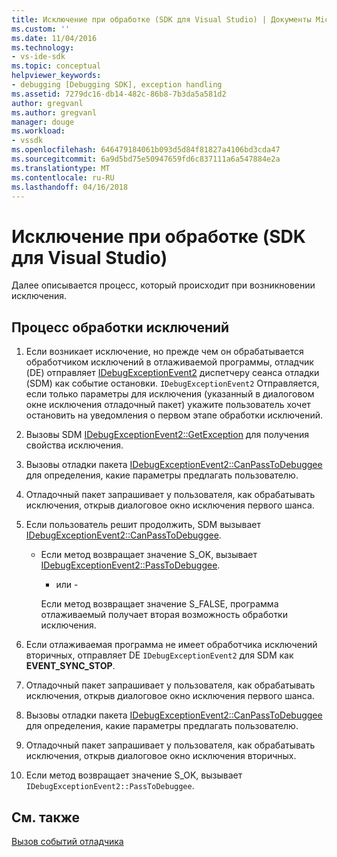 ```yaml
---
title: Исключение при обработке (SDK для Visual Studio) | Документы Microsoft
ms.custom: ''
ms.date: 11/04/2016
ms.technology:
- vs-ide-sdk
ms.topic: conceptual
helpviewer_keywords:
- debugging [Debugging SDK], exception handling
ms.assetid: 7279dc16-db14-482c-86b8-7b3da5a581d2
author: gregvanl
ms.author: gregvanl
manager: douge
ms.workload:
- vssdk
ms.openlocfilehash: 646479184061b093d5d84f81827a4106bd3cda47
ms.sourcegitcommit: 6a9d5bd75e50947659fd6c837111a6a547884e2a
ms.translationtype: MT
ms.contentlocale: ru-RU
ms.lasthandoff: 04/16/2018
---
```

# <a name="exception-handling-visual-studio-sdk"></a>Исключение при обработке (SDK для Visual Studio)
Далее описывается процесс, который происходит при возникновении исключения.  
  
## <a name="exception-handling-process"></a>Процесс обработки исключений  
  
1.  Если возникает исключение, но прежде чем он обрабатывается обработчиком исключений в отлаживаемой программы, отладчик (DE) отправляет [IDebugExceptionEvent2](../../extensibility/debugger/reference/idebugexceptionevent2.md) диспетчеру сеанса отладки (SDM) как событие остановки. `IDebugExceptionEvent2` Отправляется, если только параметры для исключения (указанный в диалоговом окне исключения отладочный пакет) укажите пользователь хочет остановить на уведомления о первом этапе обработки исключений.  
  
2.  Вызовы SDM [IDebugExceptionEvent2::GetException](../../extensibility/debugger/reference/idebugexceptionevent2-getexception.md) для получения свойства исключения.  
  
3.  Вызовы отладки пакета [IDebugExceptionEvent2::CanPassToDebuggee](../../extensibility/debugger/reference/idebugexceptionevent2-canpasstodebuggee.md) для определения, какие параметры предлагать пользователю.  
  
4.  Отладочный пакет запрашивает у пользователя, как обрабатывать исключения, открыв диалоговое окно исключения первого шанса.  
  
5.  Если пользователь решит продолжить, SDM вызывает [IDebugExceptionEvent2::CanPassToDebuggee](../../extensibility/debugger/reference/idebugexceptionevent2-canpasstodebuggee.md).  
  
    -   Если метод возвращает значение S_OK, вызывает [IDebugExceptionEvent2::PassToDebuggee](../../extensibility/debugger/reference/idebugexceptionevent2-passtodebuggee.md).  
  
         - или -  
  
         Если метод возвращает значение S_FALSE, программа отлаживаемый получает вторая возможность обработки исключения.  
  
6.  Если отлаживаемая программа не имеет обработчика исключений вторичных, отправляет DE `IDebugExceptionEvent2` для SDM как **EVENT_SYNC_STOP**.  
  
7.  Отладочный пакет запрашивает у пользователя, как обрабатывать исключения, открыв диалоговое окно исключения первого шанса.  
  
8.  Вызовы отладки пакета [IDebugExceptionEvent2::CanPassToDebuggee](../../extensibility/debugger/reference/idebugexceptionevent2-canpasstodebuggee.md) для определения, какие параметры предлагать пользователю.  
  
9. Отладочный пакет запрашивает у пользователя, как обрабатывать исключения, открыв диалоговое окно исключения вторичных.  
  
10. Если метод возвращает значение S_OK, вызывает `IDebugExceptionEvent2::PassToDebuggee`.  
  
## <a name="see-also"></a>См. также  
 [Вызов событий отладчика](../../extensibility/debugger/calling-debugger-events.md)